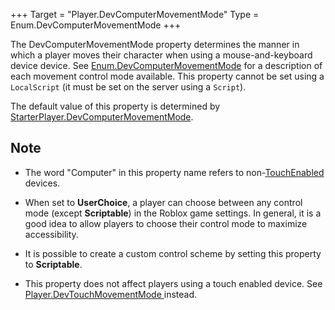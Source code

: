 +++
Target = "Player.DevComputerMovementMode"
Type = Enum.DevComputerMovementMode
+++

The DevComputerMovementMode property determines the manner in which a player moves their character when using a mouse-and-keyboard device device. See [Enum.DevComputerMovementMode](https://developer.roblox.com/search#stq=DevComputerMovementMode) for a description of each movement control mode available. This property cannot be set using a `LocalScript` (it must be set on the server using a `Script`).The default value of this property is determined by [StarterPlayer.DevComputerMovementMode](https://developer.roblox.com/api-reference/property/StarterPlayer/DevComputerMovementMode).## Note* The word "Computer" in this property name refers to non-[TouchEnabled](https://developer.roblox.com/api-reference/property/UserInputService/TouchEnabled) devices.* When set to **UserChoice**, a player can choose between any control mode (except **Scriptable**) in the Roblox game settings. In general, it is a good idea to allow players to choose their control mode to maximize accessibility.* It is possible to create a custom control scheme by setting this property to **Scriptable**.* This property does not affect players using a touch enabled device. See [Player.DevTouchMovementMode ](https://developer.roblox.com/search#stq=DevTouchMovementMode%20) instead.